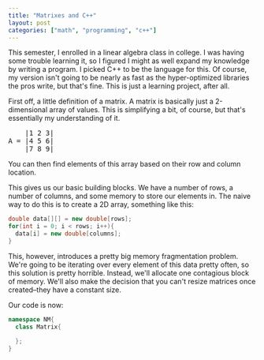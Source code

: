 ```yaml
---
title: "Matrixes and C++"
layout: post
categories: ["math", "programming", "c++"]
---
```


<script src='https://cdn.mathjax.org/mathjax/latest/MathJax.js?config=TeX-AMS-MML_HTMLorMML'></script>

This semester, I enrolled in a linear algebra class in college.
I was having some trouble learning it, so I figured I might as well expand my knowledge by writing a program.
I picked C++ to be the language for this.
Of course, my version isn't going to be nearly as fast as the hyper-optimized libraries the pros write, but that's fine.
This is just a learning project, after all.

<!-- more -->

First off, a little definition of a matrix. 
A matrix is basically just a 2-dimensional array of values.
This is simplifying a bit, of course, but that's essentially my understanding of it.

<pre>
    |1 2 3|
A = |4 5 6|
    |7 8 9|
</pre>

You can then find elements of this array based on their row and column location.

This gives us our basic building blocks.
We have a number of rows, a number of columns, and some memory to store our elements in.
The naive way to do this is to create a 2D array, something like this:

```cpp
double data[][] = new double[rows];
for(int i = 0; i < rows; i++){
  data[i] = new double[columns];
}
```

This, however, introduces a pretty big memory fragmentation problem.
We're going to be iterating over every element of this data pretty often, so this solution is pretty horrible.
Instead, we'll allocate one contagious block of memory.
We'll also make the decision that you can't resize matrices once created–they have a constant size.

Our code is now:

```cpp
namespace NM{
  class Matrix{

  };
}
```
